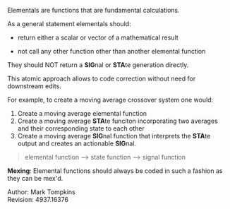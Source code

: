 Elementals are functions that are fundamental calculations. 

As a general statement elementals should:


- return either a scalar or vector of a mathematical result    


- not call any other function other than another elemental function

They should NOT return a **SIG**nal or **STA**te generation directly.

This atomic approach allows to code correction without need for downstream edits.

For example, to create a moving average crossover system one would:


1. Create a moving average elemental function 
2. Create a moving average **STA**te funciton incorporating two averages and their corresponding state to each other
3. Create a moving average **SIG**nal function that interprets the **STA**te output and creates an actionable **SIG**nal.

> elemental function --> state function --> signal function  

**Mexing**:   Elemental functions should always be coded in such a fashion as they can be mex'd.

Author: Mark Tompkins  
Revision: 4937.16376

